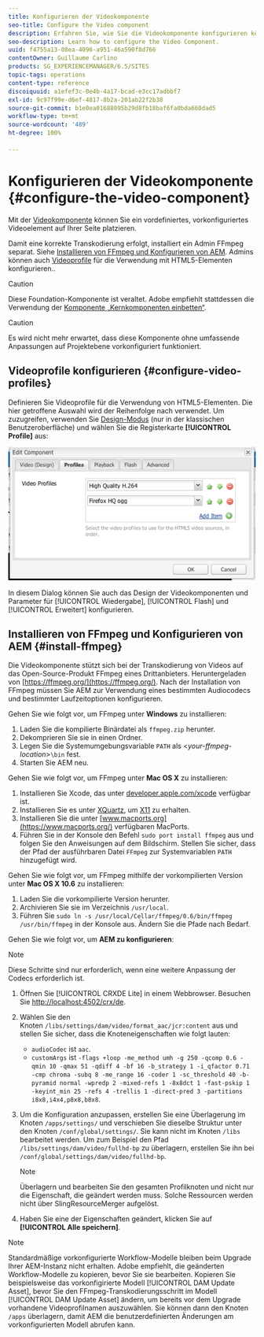 ```yaml
---
title: Konfigurieren der Videokomponente
seo-title: Configure the Video component
description: Erfahren Sie, wie Sie die Videokomponente konfigurieren können.
seo-description: Learn how to configure the Video Component.
uuid: f4755a13-08ea-4096-a951-46a590f8d766
contentOwner: Guillaume Carlino
products: SG_EXPERIENCEMANAGER/6.5/SITES
topic-tags: operations
content-type: reference
discoiquuid: a1efef3c-0e4b-4a17-bcad-e3cc17adbbf7
exl-id: 9c97f99e-d6ef-4817-8b2a-201ab22f2b38
source-git-commit: b1e0ea01688095b29d8fb18baf6fa0bda660dad5
workflow-type: tm+mt
source-wordcount: '489'
ht-degree: 100%

---
```


# Konfigurieren der Videokomponente {#configure-the-video-component}

Mit der [Videokomponente](/help/sites-authoring/default-components-foundation.md#video) können Sie ein vordefiniertes, vorkonfiguriertes Videoelement auf Ihrer Seite platzieren.

Damit eine korrekte Transkodierung erfolgt, installiert ein Admin FFmpeg separat. Siehe [Installieren von FFmpeg und Konfigurieren von AEM](#install-ffmpeg). Admins können auch [Videoprofile](#configure-video-profiles) für die Verwendung mit HTML5-Elementen konfigurieren..

>[!CAUTION]
>
>Diese Foundation-Komponente ist veraltet. Adobe empfiehlt stattdessen die Verwendung der [Komponente „Kernkomponenten einbetten“](https://experienceleague.adobe.com/docs/experience-manager-core-components/using/components/embed.html?lang=de).

>[!CAUTION]
>
>Es wird nicht mehr erwartet, dass diese Komponente ohne umfassende Anpassungen auf Projektebene vorkonfiguriert funktioniert.

## Videoprofile konfigurieren {#configure-video-profiles}

Definieren Sie Videoprofile für die Verwendung von HTML5-Elementen. Die hier getroffene Auswahl wird der Reihenfolge nach verwendet. Um zuzugreifen, verwenden Sie [Design-Modus](/help/sites-authoring/default-components-designmode.md) (nur in der klassischen Benutzeroberfläche) und wählen Sie die Registerkarte **[!UICONTROL Profile]** aus:

![chlimage_1-317](assets/chlimage_1-317.png)

In diesem Dialog können Sie auch das Design der Videokomponenten und Parameter für [!UICONTROL Wiedergabe], [!UICONTROL Flash] und [!UICONTROL Erweitert] konfigurieren.

## Installieren von FFmpeg und Konfigurieren von AEM {#install-ffmpeg}

Die Videokomponente stützt sich bei der Transkodierung von Videos auf das Open-Source-Produkt FFmpeg eines Drittanbieters. Heruntergeladen von [https://ffmpeg.org/](https://ffmpeg.org/). Nach der Installation von FFmpeg müssen Sie AEM zur Verwendung eines bestimmten Audiocodecs und bestimmter Laufzeitoptionen konfigurieren.

Gehen Sie wie folgt vor, um FFmpeg unter **Windows** zu installieren:

1. Laden Sie die kompilierte Binärdatei als `ffmpeg.zip` herunter.
1. Dekomprieren Sie sie in einen Ordner.
1. Legen Sie die Systemumgebungsvariable `PATH` als &lt;*your-ffmpeg-location*>`\bin` fest.
1. Starten Sie AEM neu.

Gehen Sie wie folgt vor, um FFmpeg unter **Mac OS X** zu installieren:

1. Installieren Sie Xcode, das unter [developer.apple.com/xcode](https://developer.apple.com/xcode/) verfügbar ist.
1. Installieren Sie es unter [XQuartz](https://www.xquartz.org), um [X11](https://support.apple.com/de-de/HT201341) zu erhalten.
1. Installieren Sie die unter [www.macports.org](https://www.macports.org/) verfügbaren MacPorts.
1. Führen Sie in der Konsole den Befehl `sudo port install ffmpeg` aus und folgen Sie den Anweisungen auf dem Bildschirm. Stellen Sie sicher, dass der Pfad der ausführbaren Datei `FFmpeg` zur Systemvariablen `PATH` hinzugefügt wird.

Gehen Sie wie folgt vor, um FFmpeg mithilfe der vorkompilierten Version unter **Mac OS X 10.6** zu installieren:

1. Laden Sie die vorkompilierte Version herunter.
1. Archivieren Sie sie im Verzeichnis `/usr/local`.
1. Führen Sie `sudo ln -s /usr/local/Cellar/ffmpeg/0.6/bin/ffmpeg /usr/bin/ffmpeg` in der Konsole aus. Ändern Sie die Pfade nach Bedarf.

Gehen Sie wie folgt vor, um **AEM zu konfigurieren**:

>[!NOTE]
>
>Diese Schritte sind nur erforderlich, wenn eine weitere Anpassung der Codecs erforderlich ist.

1. Öffnen Sie [!UICONTROL CRXDE Lite] in einem Webbrowser. Besuchen Sie [http://localhost:4502/crx/de](http://localhost:4502/crx/de).
2. Wählen Sie den Knoten `/libs/settings/dam/video/format_aac/jcr:content` aus und stellen Sie sicher, dass die Knoteneigenschaften wie folgt lauten:

   * `audioCodec` ist `aac`.
   * `customArgs` ist `-flags +loop -me_method umh -g 250 -qcomp 0.6 -qmin 10 -qmax 51 -qdiff 4 -bf 16 -b_strategy 1 -i_qfactor 0.71 -cmp chroma -subq 8 -me_range 16 -coder 1 -sc_threshold 40 -b-pyramid normal -wpredp 2 -mixed-refs 1 -8x8dct 1 -fast-pskip 1 -keyint_min 25 -refs 4 -trellis 1 -direct-pred 3 -partitions i8x8,i4x4,p8x8,b8x8`.

3. Um die Konfiguration anzupassen, erstellen Sie eine Überlagerung im Knoten `/apps/settings/` und verschieben Sie dieselbe Struktur unter den Knoten `/conf/global/settings/`. Sie kann nicht im Knoten `/libs` bearbeitet werden. Um zum Beispiel den Pfad `/libs/settings/dam/video/fullhd-bp` zu überlagern, erstellen Sie ihn bei `/conf/global/settings/dam/video/fullhd-bp`.

   >[!NOTE]
   >
   >Überlagern und bearbeiten Sie den gesamten Profilknoten und nicht nur die Eigenschaft, die geändert werden muss. Solche Ressourcen werden nicht über SlingResourceMerger aufgelöst.

4. Haben Sie eine der Eigenschaften geändert, klicken Sie auf **[!UICONTROL Alle speichern]**.

>[!NOTE]
>
>Standardmäßige vorkonfigurierte Workflow-Modelle bleiben beim Upgrade Ihrer AEM-Instanz nicht erhalten. Adobe empfiehlt, die geänderten Workflow-Modelle zu kopieren, bevor Sie sie bearbeiten. Kopieren Sie beispielsweise das vorkonfigirierte Modell [!UICONTROL DAM Update Asset], bevor Sie den FFmpeg-Transkodierungsschritt im Modell [!UICONTROL DAM Update Asset] ändern, um bereits vor dem Upgrade vorhandene Videoprofilnamen auszuwählen. Sie können dann den Knoten `/apps` überlagern, damit AEM die benutzerdefinierten Änderungen am vorkonfigurierten Modell abrufen kann.
